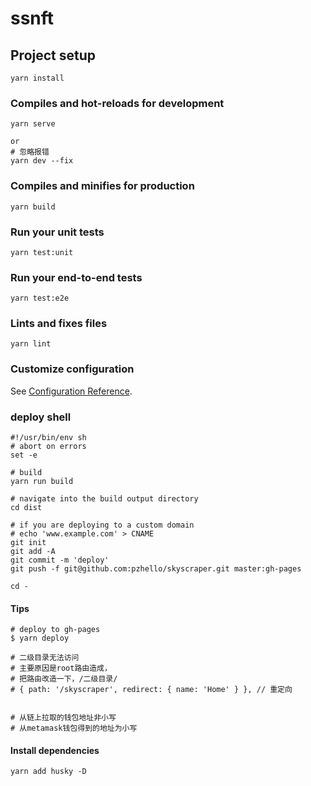 # ssnft

## Project setup
```
yarn install
```

### Compiles and hot-reloads for development
```
yarn serve

or 
# 忽略报错
yarn dev --fix

```

### Compiles and minifies for production
```
yarn build
```

### Run your unit tests
```
yarn test:unit
```

### Run your end-to-end tests
```
yarn test:e2e
```

### Lints and fixes files
```
yarn lint
```

### Customize configuration
See [Configuration Reference](https://cli.vuejs.org/config/).

### deploy shell
```
#!/usr/bin/env sh
# abort on errors
set -e

# build
yarn run build

# navigate into the build output directory
cd dist

# if you are deploying to a custom domain
# echo 'www.example.com' > CNAME
git init
git add -A
git commit -m 'deploy'
git push -f git@github.com:pzhello/skyscraper.git master:gh-pages

cd -
```
#### Tips
```
# deploy to gh-pages
$ yarn deploy

# 二级目录无法访问
# 主要原因是root路由造成，
# 把路由改造一下，/二级目录/
# { path: '/skyscraper', redirect: { name: 'Home' } }, // 重定向


# 从链上拉取的钱包地址非小写
# 从metamask钱包得到的地址为小写
```

#### Install dependencies
```
yarn add husky -D

```